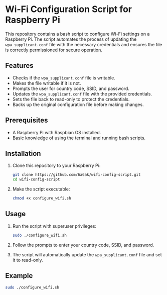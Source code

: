 # Wi-Fi Configuration Script for Raspberry Pi

This repository contains a bash script to configure Wi-Fi settings on a Raspberry Pi. The script automates the process of updating the `wpa_supplicant.conf` file with the necessary credentials and ensures the file is correctly permissioned for secure operation.

## Features

- Checks if the `wpa_supplicant.conf` file is writable.
- Makes the file writable if it is not.
- Prompts the user for country code, SSID, and password.
- Updates the `wpa_supplicant.conf` file with the provided credentials.
- Sets the file back to read-only to protect the credentials.
- Backs up the original configuration file before making changes.

## Prerequisites

- A Raspberry Pi with Raspbian OS installed.
- Basic knowledge of using the terminal and running bash scripts.

## Installation

1. Clone this repository to your Raspberry Pi:
    ```sh
    git clone https://github.com/6a6ak/wifi-config-script.git
    cd wifi-config-script
    ```

2. Make the script executable:
    ```sh
    chmod +x configure_wifi.sh
    ```

## Usage

1. Run the script with superuser privileges:
    ```sh
    sudo ./configure_wifi.sh
    ```

2. Follow the prompts to enter your country code, SSID, and password.

3. The script will automatically update the `wpa_supplicant.conf` file and set it to read-only.

## Example

```sh
sudo ./configure_wifi.sh
